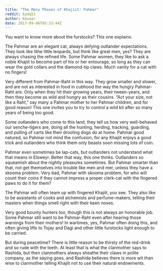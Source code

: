 ```yaml
---
title: "The Many Phases of Khajiit: Pahmar"
reddit: 6ydq51
author: Kevaar
date: 2017-09-06T05:33:44Z
---
```


You want to know more about the furstocks? This one explains.

The Pahmar are an elegant cat, always defying outlander expectations. They look like lithe little leopards, but think like great men, yes? They are always chasing the refined life. Some Pahmar women, they like to ask a noble Khajiit to become part of his or her entourage, so long as they can wear the gold collars and the diamond-tip claws. Much vanity for a cat with no fingers!

Very different from Pahmar-Raht in this way. They grow smaller and slower, and are not as interested in food in cubhood the way the hungry Pahmar-Raht are. Only when they hit their growing years, their tween-years, and then they become as wild and hungry as their cousins. “Act your size, not like a Raht,” say many a Pahmar mother to her Pahmar children, and for good reason! This one invites you to try to control a wild kit after so many years of being too good.

Some outlanders who come to this land, they tell us how very well-behaved our senche-tigers are, doing all the hunting, herding, tracking, guarding, and pulling of carts like their drooling dogs do at home. Pahmar good natured, so Pahmar not mind the confusion, for any Khajiit enjoys a good trick and outlanders who think them only beasts soon missing lots of coin. 

Pahmar even sometimes be lap-cats, but outlanders not understand what that means in Elsweyr. Better that way, this one thinks. Outlanders so squeamish about the nightly pleasures sometimes. But Pahmar smarter than that, not get themselves into trouble like men and mer, unless they have a skooma problem. Very bad, Pahmar with skooma problem, for who will count their coins if they cannot impress a proper clerk-cat with the fingered paws to do it for them? 

The Pahmar will often team up with fingered Khajiit, you see. They also like to be assistants of cooks and alchemists and perfume-makers, telling their masters when things smell right with their keen noses. 

Very good bounty hunters too, though this is not always an honorable job. Some Pahmar still want to be Pahmar-Raht even after hearing those warnings from their mothers! In wartimes, yes, Pahmar often doing this, and often giving lifts to Tojay and Dagi and other little furstocks light enough to be carried. 

But during peacetime? There is little reason to be thirsty of the red-drink and so rude with the teeth. At least that is what the clanmother says to Rashida, but then clanmothers always sheathe their claws in polite company, as the saying goes, and Rashida believes there is more wit than wise to clanmother telling Khajiit not to use their natural endowments.
